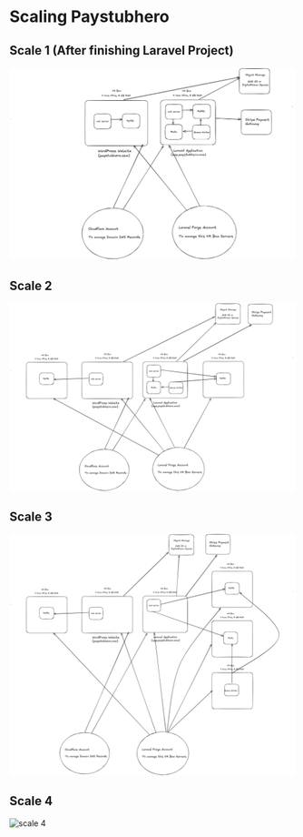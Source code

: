 # Scaling Paystubhero

## Scale 1 (After finishing Laravel Project)

![scale 1](./images/scale-1.png)

## Scale 2

![scale 2](./images/scale-2.png)

## Scale 3

![scale 3](./images/scale-3.png)

## Scale 4

![scale 4](./images/scale-4.png)
